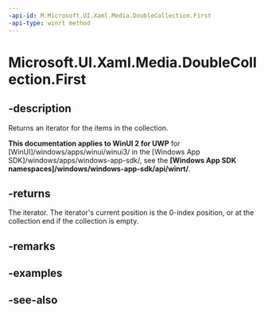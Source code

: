 ```yaml
---
-api-id: M:Microsoft.UI.Xaml.Media.DoubleCollection.First
-api-type: winrt method
---
```


<!-- Method syntax
public Windows.Foundation.Collections.IIterator<double> First()
-->

# Microsoft.UI.Xaml.Media.DoubleCollection.First

## -description
Returns an iterator for the items in the collection.

**This documentation applies to WinUI 2 for UWP** for [WinUI]/windows/apps/winui/winui3/ in the [Windows App SDK]/windows/apps/windows-app-sdk/, see the **[Windows App SDK namespaces]/windows/windows-app-sdk/api/winrt/**.

## -returns
The iterator. The iterator's current position is the 0-index position, or at the collection end if the collection is empty.

## -remarks

## -examples

## -see-also
